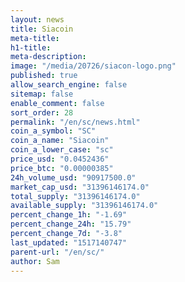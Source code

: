 ```yaml
---
layout: news
title: Siacoin
meta-title: 
h1-title: 
meta-description: 
image: "/media/20726/siacon-logo.png"
published: true
allow_search_engine: false
sitemap: false
enable_comment: false
sort_order: 28
permalink: "/en/sc/news.html"
coin_a_symbol: "SC"
coin_a_name: "Siacoin"
coin_a_lower_case: "sc"
price_usd: "0.0452436"
price_btc: "0.00000385"
24h_volume_usd: "90917500.0"
market_cap_usd: "31396146174.0"
total_supply: "31396146174.0"
available_supply: "31396146174.0"
percent_change_1h: "-1.69"
percent_change_24h: "15.79"
percent_change_7d: "-3.8"
last_updated: "1517140747"
parent-url: "/en/sc/"
author: Sam
---
```


